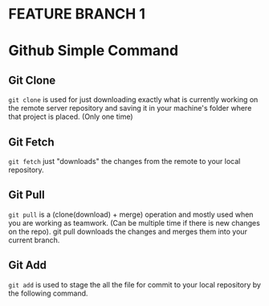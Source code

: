 # FEATURE BRANCH 1

# Github Simple Command

## Git Clone
`git clone` is used for just downloading exactly what is currently working on the remote server repository and saving it in your machine's folder where that project is placed. (Only one time)

## Git Fetch
`git fetch` just "downloads" the changes from the remote to your local repository. 

## Git Pull
`git pull` is a (clone(download) + merge) operation and mostly used when you are working as teamwork. (Can be multiple time if there is new changes on the repo). git pull downloads the changes and merges them into your current branch. 

## Git Add
`git add` is used to stage the all the file for commit to your local repository by the following command.
